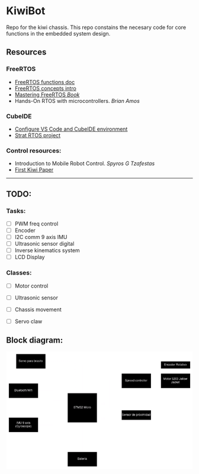 # KiwiBot
Repo for the kiwi chassis.
This repo constains the necesary code for core functions in the embedded system design. 

## Resources

### FreeRTOS
* [FreeRTOS functions doc](https://www.freertos.org/fr-content-src/uploads/2018/07/FreeRTOS_Reference_Manual_V10.0.0.pdf)
* [FreeRTOS concepts intro](https://www.freertos.org/implementation/main.html)
* [Mastering FreeRTOS _Book_](https://www.freertos.org/fr-content-src/uploads/2018/07/161204_Mastering_the_FreeRTOS_Real_Time_Kernel-A_Hands-On_Tutorial_Guide.pdf)
* Hands-On RTOS with microcontrollers. _Brian Amos_

### CubeIDE
* [Configure VS Code and CubeIDE environment](https://embeddedgeek.net/)
* [Strat RTOS project](/doc/pdfs/Steps4FRTOS_CubeIDE.pdf)

### Control resources:
* Introduction to Mobile Robot Control. _Spyros G Tzafestas_
* [First Kiwi Paper](/doc/pdfs/pin1994.pdf)
-----------------------------------------------
## TODO:
### Tasks:
- [ ] PWM freq control 
- [ ] Encoder 
- [ ] I2C comm 9 axis IMU
- [ ] Ultrasonic sensor digital
- [ ] Inverse kinematics system
- [ ] LCD Display

### Classes:
- [ ] Motor control
- [ ] Ultrasonic sensor
- [ ] Chassis movement
- [ ] Servo claw 


## Block diagram:
![Diagrama de bloques](./doc/imgs/KiwiBlockDiagram.png)